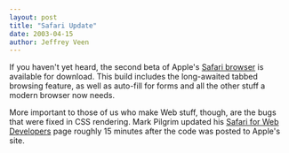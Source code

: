 ```yaml
---
layout: post
title: "Safari Update"
date: 2003-04-15
author: Jeffrey Veen
---
```

If you haven't yet heard, the second beta of Apple's <a href="http://www.apple.com/safari/">Safari browser</a> is available for download. This build includes the long-awaited tabbed browsing feature, as well as auto-fill for forms and all the other stuff a modern browser now needs.

More important to those of us who make Web stuff, though, are the bugs that were fixed in CSS rendering. Mark Pilgrim updated his <a href="http://diveintomark.org/safari/">Safari for Web Developers</a> page roughly 15 minutes after the code was posted to Apple's site.

